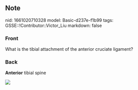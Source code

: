 ## Note
nid: 1661020710328
model: Basic-d237e-f1b99
tags: GSSE::!Contributor::Victor_Liu
markdown: false

### Front
What is the tibial attachment of the anterior cruciate ligament?

### Back
<b>Anterior</b> tibial spine
<div><img src=
"paste-085a18db6ac23c87af8e23746729a1cefec48b36.jpg"></div>
